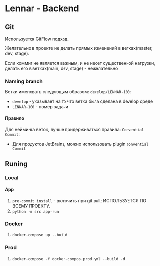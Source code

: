 # Lennar - Backend

## Git
Используется GitFlow подход.

Желательно в проекте не делать прямых изменений в ветках(master, dev, stage).

Если коммит не является важным, и не несет существенной нагрузки, делать его в ветках(main, dev, stage) - нежелательно

### Naming branch
Ветки именовать следующим образом: `develop/LENNAR-100`:
- `develop` - указывает на то что ветка была сделана в develop среде
- `LENNAR-100` - номер задачи

#### Правило
Для нейминга веток, лучше придерживаться правила: `Convential Commit`:
- Для продуктов JetBrains, можно использовать plugin `Convential Commit`

## Runing
### Local
#### App
1. `pre-commit install` - включить при git pull; ИСПОЛЬЗУЕТСЯ ПО ВСЕМУ ПРОЕКТУ.
2. `python -m src app-run`

### Docker
1. `docker-compose up --build`

### Prod
1. `docker-compose -f docker-compos.prod.yml --build -d`